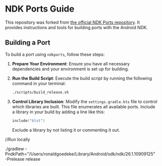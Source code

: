 # NDK Ports Guide

This repository was forked from [the official NDK Ports repository](https://android.googlesource.com/platform/tools/ndkports/+/refs/heads/main). It provides instructions and tools for building ports with the Android NDK.

## Building a Port

To build a port using `ndkports`, follow these steps:

1. **Prepare Your Environment**:
   Ensure you have all necessary dependencies and your environment is set up for building.

2. **Run the Build Script**:
   Execute the build script by running the following command in your terminal:

   ```bash
   ./scripts/build_release.sh
   ```

3. **Control Library Inclusion**:
   Modify the `settings.gradle.kts` file to control which libraries are built. This file enumerates all available ports. Include a library in your build by adding a line like this:
   ```kotlin
   include("blst")
   ```
   Exclude a library by not listing it or commenting it out.

//Run locally

./gradlew -PndkPath="/Users/ronaldgoedeke/Library/Android/sdk/ndk/26.1.10909125" -Prelease release
